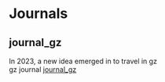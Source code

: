 # Journals 

## journal_gz
In 2023, a new idea emerged in to travel in gz  
gz journal [journal_gz](journal_gz.pdf)
